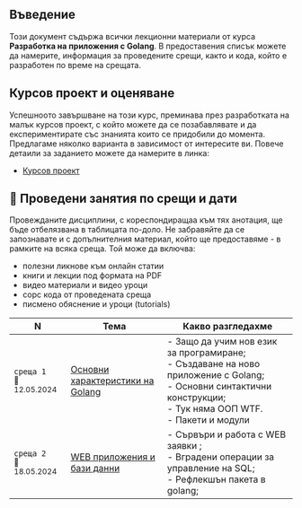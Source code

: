 ## Въведение
Този документ съдържа всички лекционни материали от курса **Разработка на приложения с Golang**. В предоставения списък можете да намерите, информация за проведените срещи, както и кода, който е разработен по време на срещата.

## Курсов проект и оценяване
Успешноото завършване на този курс, преминава през разработката на малък курсов проект, с който можете да се позабавлявате и да експериментирате със знанията които се придобили до момента. Предлагаме няколко варианта в зависимост от интересите ви. Повече детаили за заданието можете да намерите в линка:
- [Курсов проект](./@organization/project)


## 📅 Проведени занятия по срещи и дати

Провежданите дисциплини, с кореспондиращаа към тях анотация, ще бъде отбелязвана в таблицата по-доло. Не забравяйте да се запознавате и с допълнителния материал, който ще предоставяме - в рамките на всяка среща. Той може да включва:
- полезни ликнове към онлайн статии
- книги и лекции под формата на PDF
- видео материали и видео уроци
- сорс кода от проведената среща 
- писмено обяснение и уроци (tutorials)

<table>
    <thead>
        <tr>
            <th width="120">N</th>
            <th width="280px">Тема</th>
            <th width="610px">Какво разгледахме</th>
        </tr>
    </thead>
    <tbody>
        <tr>
            <td>
                <code>среща 1</code><br>
                <sub>📅12.05.2024</sub>
            </td>
            <td>
                <a href="./@meets/meet-01/README.md">
                    Основни характеристики на Golang
                </a>
            </td>
            <td>
            - Защо да учим нов език за програмиране; <br>
            - Създаване на ново приложение с Golang; <br>
            - Основни синтактични конструкции; <br>
            - Тук няма ООП WTF. <br>
            - Пакети и модули
            </td>
        </tr>
        <tr>
            <td>
                <code>среща 2</code>
                <br>
                <sub>📅18.05.2024</sub>
            </td>
            <td>
                <a href="./@meets/meet-02/README.md">
                    WEB приложения и бази данни
                </a>            
            </td>
            <td>
            - Сървъри и работа с WEB заявки ;  <br>
            - Вградени операции за управление на SQL;  <br>
            - Рефлекшън пакета в golang;  <br>
            </td>
        </tr>
    <tbody>
</table>
